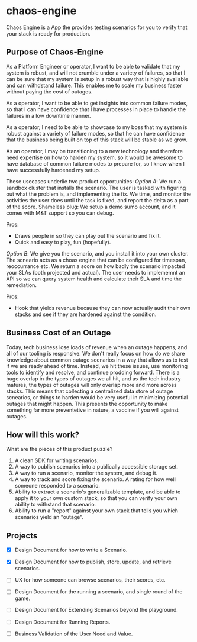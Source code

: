 # chaos-engine
Chaos Engine is a App the provides testing scenarios for you to verify that your stack is ready for production.

## Purpose of Chaos-Engine
As a Platform Engineer or operator, I want to be able to validate that my system is robust, and will not crumble under a variety of failures, so that I can be sure that my system is setup in a robust way that is highly available and can withdstand failure. This enables me to scale my business faster without paying the cost of outages.

As a operator, I want to be able to get insights into common failure modes, so that I can have confidence that I have processes in place to handle the failures in a low downtime manner.

As a operator, I need to be able to showcase to my boss that my system is robust against a variety of failure modes, so that he can have confidence that the business being built on top of this stack will be stable as we grow.

As an operator, I may be transitioning to a new technology and therefore need expertise on how to harden my system, so it would be awesome to have database of common failure modes to prepare for, so I know when I have successfully hardened my setup.

These usecases underlie two product opportunities:
*Option A*: We run a sandbox cluster that installs the scenario. The user is tasked with figuring out what the problem is, and implementing the fix. We time, and monitor the activities the user does until the task is fixed, and report the delta as a part of the score. Shameless plug: We setup a demo sumo account, and it comes with M&T support so you can debug.

Pros:
- Draws people in so they can play out the scenario and fix it.
- Quick and easy to play, fun (hopefully).

*Option B*: We give you the scenario, and you install it into your own cluster. The scneario acts as a choas engine that can be configured for timespan, reoccurrance etc. We return a score on how badly the scenario impacted your SLAs (both projected and actual). The user needs to implememnt an API so we can query system health and calculate their SLA and time the remediation.

Pros:
- Hook that yields revenue because they can now actually audit their own stacks and see if they are hardened against the condition.

## Business Cost of an Outage
Today, tech business lose loads of revenue when an outage happens, and all of our tooling is responsive. We don't really focus on how do we share knowledge about common outage scenarios in a way that allows us to test if we are ready ahead of time. Instead, we hit these issues, use monitoring tools to identify and resolve, and continue prodding forward. There is a huge overlap in the types of outages we all hit, and as the tech industry matures, the types of outages will only overlap more and more across stacks. This means that collecting a centralized data store of outage scnearios, or things to harden would be very useful in minimizing potential outages that might happen. This presents the opportunity to make something far more preventetive in nature, a vaccine if you will against outages.

## How will this work?

What are the pieces of this product puzzle?
1. A clean SDK for writing scenarios.
2. A way to publish scenarios into a publically accessible storage set.
3. A way to run a scenario, monitor the system, and debug it.
4. A way to track and score fixing the scenario. A rating for how well someone responded to a scenario.
5. Ability to extract a scenario's generalizable template, and be able to apply it to your own custom stack, so that you can verify your own ability to withstand that scenario.
6. Ability to run a "report" against your own stack that tells you which scenarios yield an "outage".

## Projects

- [x] Design Document for how to write a Scenario.
- [x] Design Document for how to publish, store, update, and retrieve scenarios.
- [ ] UX for how someone can browse scenarios, their scores, etc.
- [ ] Design Document for the running a scenario, and single round of the game.
- [ ] Design Document for Extending Scenarios beyond the playground.
- [ ] Design Document for Running Reports.
- [ ] Business Validation of the User Need and Value.

